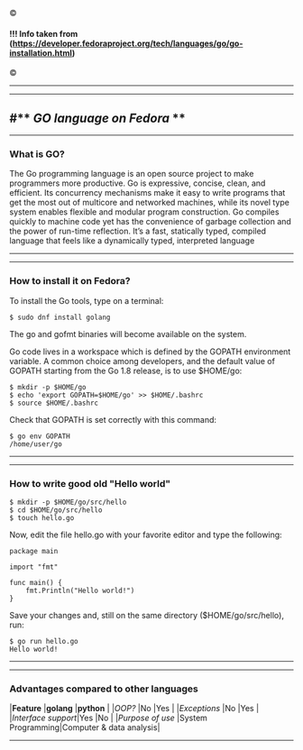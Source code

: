 &copy;
#### !!! Info taken from (https://developer.fedoraproject.org/tech/languages/go/go-installation.html)
&copy;


---
---
#** *GO language on Fedora* **
---
---
### **What is GO?**

The Go programming language is an open source project to make programmers more productive.
Go is expressive, concise, clean, and efficient. Its concurrency mechanisms make it easy to write programs that get the most out of multicore and networked machines, while its novel type system enables flexible and modular program construction. Go compiles quickly to machine code yet has the convenience of garbage collection and the power of run-time reflection. It’s a fast, statically typed, compiled language that feels like a dynamically typed, interpreted language

---
---
### **How to install it on Fedora?**
To install the Go tools, type on a terminal:
```
$ sudo dnf install golang
```
The go and gofmt binaries will become available on the system.

Go code lives in a workspace which is defined by the GOPATH environment variable. A common choice among developers, and the default value of GOPATH starting from the Go 1.8 release, is to use $HOME/go:
```
$ mkdir -p $HOME/go
$ echo 'export GOPATH=$HOME/go' >> $HOME/.bashrc
$ source $HOME/.bashrc
```
Check that GOPATH is set correctly with this command:
```
$ go env GOPATH
/home/user/go
```
---
---
### **How to write good old "Hello world"**
```
$ mkdir -p $HOME/go/src/hello
$ cd $HOME/go/src/hello
$ touch hello.go
```
Now, edit the file hello.go with your favorite editor and type the following:
```
package main

import "fmt"

func main() {
    fmt.Println("Hello world!")
}
```
Save your changes and, still on the same directory ($HOME/go/src/hello), run:
```
$ go run hello.go
Hello world!
```
---
---
### **Advantages compared to other languages**

|**Feature**        |**golang**        |**python**              |
|*OOP?*             |No                |Yes                     |
|*Exceptions*       |No                |Yes                     |
|*Interface support*|Yes               |No                      |
|*Purpose of use*   |System Programming|Computer & data analysis|

---
